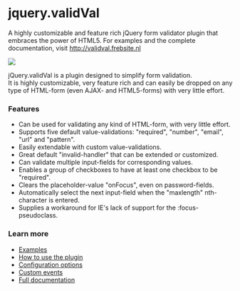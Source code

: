 jquery.validVal
===============

A highly customizable and feature rich jQuery form validator plugin that embraces the power of HTML5.
For examples and the complete documentation, visit http://validval.frebsite.nl

<img src="http://validval.frebsite.nl/img/preview.png?a=1" border="0" />

jQuery.validVal is a plugin designed to simplify form validation.<br />
It is highly customizable, very feature rich and can easily be dropped on any type of HTML-form (even AJAX- and HTML5-forms) with very little effort.

### Features
+ Can be used for validating any kind of HTML-form, with very little effort.
+ Supports five default value-validations: "required", "number", "email", "url" and "pattern".
+ Easily extendable with custom value-validations.
+ Great default "invalid-handler" that can be extended or customized.
+ Can validate multiple input-fields for corresponding values.
+ Enables a group of checkboxes to have at least one checkbox to be "required".
+ Clears the placeholder-value "onFocus", even on password-fields.
+ Automatically select the next input-field when the "maxlength" nth-character is entered.
+ Supplies a workaround for IE's lack of support for the :focus-pseudoclass.

### Learn more
+ [Examples](http://validval.frebsite.nl/examples.php)
+ [How to use the plugin](http://validval.frebsite.nl/usage.php)
+ [Configuration options](http://validval.frebsite.nl/options.php)
+ [Custom events](http://validval.frebsite.nl/events.php)
+ [Full documentation](http://validval.frebsite.nl)